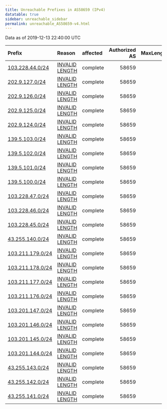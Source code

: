```yaml
---
title: Unreachable Prefixes in AS58659 (IPv4)
datatable: true
sidebar: unreachable_sidebar
permalink: unreachable_AS58659-v4.html
---
```


Data as of 2019-12-13 22:40:00 UTC


<div class="datatable-begin"></div>

| Prefix                                                     | Reason                                                                                                     | affected   |   Authorized AS |   MaxLength | Anchor                                       |   unreachable /24s |
|:-----------------------------------------------------------|:-----------------------------------------------------------------------------------------------------------|:-----------|----------------:|------------:|:---------------------------------------------|-------------------:|
| [103.228.44.0/24](https://stat.ripe.net/103.228.44.0/24)   | [INVALID LENGTH](https://rpki-validator.ripe.net/announcement-preview?asn=AS58659&prefix=103.228.44.0/24)  | complete   |           58659 |          22 | [APNIC](unreachable_APNIC_RPKI_Root-v4.html) |                  1 |
| [202.9.127.0/24](https://stat.ripe.net/202.9.127.0/24)     | [INVALID LENGTH](https://rpki-validator.ripe.net/announcement-preview?asn=AS58659&prefix=202.9.127.0/24)   | complete   |           58659 |          22 | [APNIC](unreachable_APNIC_RPKI_Root-v4.html) |                  1 |
| [202.9.126.0/24](https://stat.ripe.net/202.9.126.0/24)     | [INVALID LENGTH](https://rpki-validator.ripe.net/announcement-preview?asn=AS58659&prefix=202.9.126.0/24)   | complete   |           58659 |          22 | [APNIC](unreachable_APNIC_RPKI_Root-v4.html) |                  1 |
| [202.9.125.0/24](https://stat.ripe.net/202.9.125.0/24)     | [INVALID LENGTH](https://rpki-validator.ripe.net/announcement-preview?asn=AS58659&prefix=202.9.125.0/24)   | complete   |           58659 |          22 | [APNIC](unreachable_APNIC_RPKI_Root-v4.html) |                  1 |
| [202.9.124.0/24](https://stat.ripe.net/202.9.124.0/24)     | [INVALID LENGTH](https://rpki-validator.ripe.net/announcement-preview?asn=AS58659&prefix=202.9.124.0/24)   | complete   |           58659 |          22 | [APNIC](unreachable_APNIC_RPKI_Root-v4.html) |                  1 |
| [139.5.103.0/24](https://stat.ripe.net/139.5.103.0/24)     | [INVALID LENGTH](https://rpki-validator.ripe.net/announcement-preview?asn=AS58659&prefix=139.5.103.0/24)   | complete   |           58659 |          22 | [APNIC](unreachable_APNIC_RPKI_Root-v4.html) |                  1 |
| [139.5.102.0/24](https://stat.ripe.net/139.5.102.0/24)     | [INVALID LENGTH](https://rpki-validator.ripe.net/announcement-preview?asn=AS58659&prefix=139.5.102.0/24)   | complete   |           58659 |          22 | [APNIC](unreachable_APNIC_RPKI_Root-v4.html) |                  1 |
| [139.5.101.0/24](https://stat.ripe.net/139.5.101.0/24)     | [INVALID LENGTH](https://rpki-validator.ripe.net/announcement-preview?asn=AS58659&prefix=139.5.101.0/24)   | complete   |           58659 |          22 | [APNIC](unreachable_APNIC_RPKI_Root-v4.html) |                  1 |
| [139.5.100.0/24](https://stat.ripe.net/139.5.100.0/24)     | [INVALID LENGTH](https://rpki-validator.ripe.net/announcement-preview?asn=AS58659&prefix=139.5.100.0/24)   | complete   |           58659 |          22 | [APNIC](unreachable_APNIC_RPKI_Root-v4.html) |                  1 |
| [103.228.47.0/24](https://stat.ripe.net/103.228.47.0/24)   | [INVALID LENGTH](https://rpki-validator.ripe.net/announcement-preview?asn=AS58659&prefix=103.228.47.0/24)  | complete   |           58659 |          22 | [APNIC](unreachable_APNIC_RPKI_Root-v4.html) |                  1 |
| [103.228.46.0/24](https://stat.ripe.net/103.228.46.0/24)   | [INVALID LENGTH](https://rpki-validator.ripe.net/announcement-preview?asn=AS58659&prefix=103.228.46.0/24)  | complete   |           58659 |          22 | [APNIC](unreachable_APNIC_RPKI_Root-v4.html) |                  1 |
| [103.228.45.0/24](https://stat.ripe.net/103.228.45.0/24)   | [INVALID LENGTH](https://rpki-validator.ripe.net/announcement-preview?asn=AS58659&prefix=103.228.45.0/24)  | complete   |           58659 |          22 | [APNIC](unreachable_APNIC_RPKI_Root-v4.html) |                  1 |
| [43.255.140.0/24](https://stat.ripe.net/43.255.140.0/24)   | [INVALID LENGTH](https://rpki-validator.ripe.net/announcement-preview?asn=AS58659&prefix=43.255.140.0/24)  | complete   |           58659 |          22 | [APNIC](unreachable_APNIC_RPKI_Root-v4.html) |                  1 |
| [103.211.179.0/24](https://stat.ripe.net/103.211.179.0/24) | [INVALID LENGTH](https://rpki-validator.ripe.net/announcement-preview?asn=AS58659&prefix=103.211.179.0/24) | complete   |           58659 |          22 | [APNIC](unreachable_APNIC_RPKI_Root-v4.html) |                  1 |
| [103.211.178.0/24](https://stat.ripe.net/103.211.178.0/24) | [INVALID LENGTH](https://rpki-validator.ripe.net/announcement-preview?asn=AS58659&prefix=103.211.178.0/24) | complete   |           58659 |          22 | [APNIC](unreachable_APNIC_RPKI_Root-v4.html) |                  1 |
| [103.211.177.0/24](https://stat.ripe.net/103.211.177.0/24) | [INVALID LENGTH](https://rpki-validator.ripe.net/announcement-preview?asn=AS58659&prefix=103.211.177.0/24) | complete   |           58659 |          22 | [APNIC](unreachable_APNIC_RPKI_Root-v4.html) |                  1 |
| [103.211.176.0/24](https://stat.ripe.net/103.211.176.0/24) | [INVALID LENGTH](https://rpki-validator.ripe.net/announcement-preview?asn=AS58659&prefix=103.211.176.0/24) | complete   |           58659 |          22 | [APNIC](unreachable_APNIC_RPKI_Root-v4.html) |                  1 |
| [103.201.147.0/24](https://stat.ripe.net/103.201.147.0/24) | [INVALID LENGTH](https://rpki-validator.ripe.net/announcement-preview?asn=AS58659&prefix=103.201.147.0/24) | complete   |           58659 |          22 | [APNIC](unreachable_APNIC_RPKI_Root-v4.html) |                  1 |
| [103.201.146.0/24](https://stat.ripe.net/103.201.146.0/24) | [INVALID LENGTH](https://rpki-validator.ripe.net/announcement-preview?asn=AS58659&prefix=103.201.146.0/24) | complete   |           58659 |          22 | [APNIC](unreachable_APNIC_RPKI_Root-v4.html) |                  1 |
| [103.201.145.0/24](https://stat.ripe.net/103.201.145.0/24) | [INVALID LENGTH](https://rpki-validator.ripe.net/announcement-preview?asn=AS58659&prefix=103.201.145.0/24) | complete   |           58659 |          22 | [APNIC](unreachable_APNIC_RPKI_Root-v4.html) |                  1 |
| [103.201.144.0/24](https://stat.ripe.net/103.201.144.0/24) | [INVALID LENGTH](https://rpki-validator.ripe.net/announcement-preview?asn=AS58659&prefix=103.201.144.0/24) | complete   |           58659 |          22 | [APNIC](unreachable_APNIC_RPKI_Root-v4.html) |                  1 |
| [43.255.143.0/24](https://stat.ripe.net/43.255.143.0/24)   | [INVALID LENGTH](https://rpki-validator.ripe.net/announcement-preview?asn=AS58659&prefix=43.255.143.0/24)  | complete   |           58659 |          22 | [APNIC](unreachable_APNIC_RPKI_Root-v4.html) |                  1 |
| [43.255.142.0/24](https://stat.ripe.net/43.255.142.0/24)   | [INVALID LENGTH](https://rpki-validator.ripe.net/announcement-preview?asn=AS58659&prefix=43.255.142.0/24)  | complete   |           58659 |          22 | [APNIC](unreachable_APNIC_RPKI_Root-v4.html) |                  1 |
| [43.255.141.0/24](https://stat.ripe.net/43.255.141.0/24)   | [INVALID LENGTH](https://rpki-validator.ripe.net/announcement-preview?asn=AS58659&prefix=43.255.141.0/24)  | complete   |           58659 |          22 | [APNIC](unreachable_APNIC_RPKI_Root-v4.html) |                  1 |

<div class="datatable-end"></div>